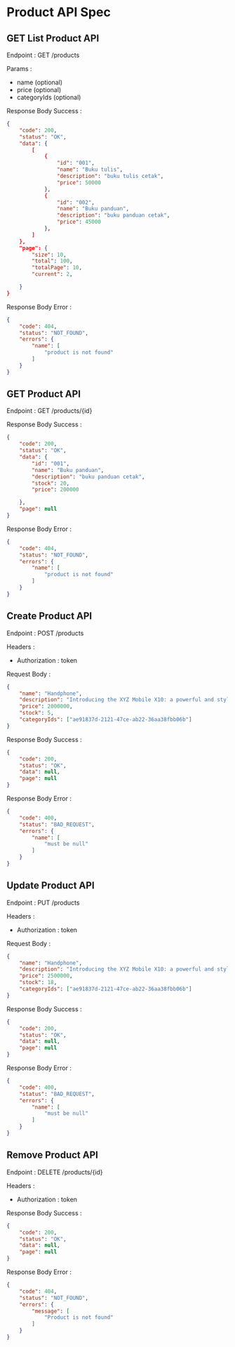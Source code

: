 # Product API Spec

## GET List Product API
Endpoint : GET /products

Params :
- name (optional)
- price (optional)
- categoryIds (optional)

Response Body Success :
```json
{
    "code": 200,
    "status": "OK",
    "data": {
        [
            {
                "id": "001",
                "name": "Buku tulis",
                "description": "buku tulis cetak",
                "price": 50000
            },
            {
                "id": "002",
                "name": "Buku panduan",
                "description": "buku panduan cetak",
                "price": 45000
            },
        ]
    },
    "page": {
        "size": 10,
        "total": 100,
        "totalPage": 10,
        "current": 2,

    }
}
```

Response Body Error :
```json
{
    "code": 404,
    "status": "NOT_FOUND",
    "errors": {
        "name": [
            "product is not found"
        ]
    }
}
```

## GET Product API
Endpoint : GET /products/{id}

Response Body Success :
```json
{
    "code": 200,
    "status": "OK",
    "data": {
        "id": "001",
        "name": "Buku panduan",
        "description": "buku panduan cetak",
        "stock": 20,
        "price": 200000

    },
    "page": null
}
```

Response Body Error :
```json
{
    "code": 404,
    "status": "NOT_FOUND",
    "errors": {
        "name": [
            "product is not found"
        ]
    }
}
```

## Create Product API
Endpoint : POST /products

Headers :
- Authorization : token

Request Body :
```json
{
    "name": "Handphone",
    "description": "Introducing the XYZ Mobile X10: a powerful and stylish smartphone designed for the modern user. With its octa-core processor, advanced triple-camera system, vibrant AMOLED display, and long-lasting battery life, the X10 delivers an exceptional mobile experience. Stay connected, capture stunning photos, and enjoy entertainment on the go with the XYZ Mobile X10",
    "price": 2000000,
    "stock": 5,
    "categoryIds": ["ae91837d-2121-47ce-ab22-36aa38fbb06b"]
}
```

Response Body Success :
```json
{
    "code": 200,
    "status": "OK",
    "data": null,
    "page": null
}
```

Response Body Error :
```json
{
    "code": 400,
    "status": "BAD_REQUEST",
    "errors": {
        "name": [
            "must be null"
        ]
    }
}
```

## Update Product API
Endpoint : PUT /products

Headers :
- Authorization : token

Request Body :
```json
{
    "name": "Handphone",
    "description": "Introducing the XYZ Mobile X10: a powerful and stylish smartphone designed for the modern user. With its octa-core processor, advanced triple-camera system, vibrant AMOLED display, and long-lasting battery life, the X10 delivers an exceptional mobile experience. Stay connected, capture stunning photos, and enjoy entertainment on the go with the XYZ Mobile X10",
    "price": 2500000,
    "stock": 18,
    "categoryIds": ["ae91837d-2121-47ce-ab22-36aa38fbb06b"]
}
```

Response Body Success :
```json
{
    "code": 200,
    "status": "OK",
    "data": null,
    "page": null
}
```

Response Body Error :
```json
{
    "code": 400,
    "status": "BAD_REQUEST",
    "errors": {
        "name": [
            "must be null"
        ]
    }
}
```

## Remove Product API
Endpoint : DELETE /products/{id}

Headers :
- Authorization : token

Response Body Success :
```json
{
    "code": 200,
    "status": "OK",
    "data": null,
    "page": null
}
```

Response Body Error :
```json
{
    "code": 404,
    "status": "NOT_FOUND",
    "errors": {
        "message": [
            "Product is not found"
        ]
    }
}
```